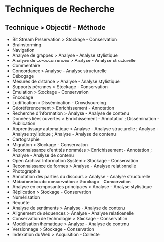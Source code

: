Techniques de Recherche
======================================

<!-- Le trait d'union (-) introduit des ambiguïtés : nous utilisons le tiret (–). -->

Technique > Objectif - Méthode
-------------------------------

* Bit Stream Preservation > Stockage - Conservation
* Brainstorming
* Navigation
* Analyse de grappes > Analyse - Analyse stylistique
* Analyse de co-occurrences > Analyse - Analyse structurelle
* Commentaire
* Concordance > Analyse - Analyse structurelle
* Débogage
* Mesures de distance > Analyse - Analyse stylistique
* Supports pérennes > Stockage - Conservation
* Émulation > Stockage - Conservation
* Encodage
* Ludification > Dissémination - Crowdsourcing
* Géoréférencement > Enrichissement - Annotation
* Recherche d'information > Analyse - Analyse de contenu
* Données liées ouvertes > Enrichissement - Annotation ; Dissémination - Publication <!-- suffisamment courant pour Linked open data : occurrences institutionnelles -->
* Apprentissage automatique > Analyse - Analyse structurelle ; Analyse - Analyse stylistique ; Analyse - Analyse de contenu
* Cartographie
* Migration > Stockage - Conservation
* Reconnaissance d'entités nommées > Enrichissement - Annotation ; Analyse - Analyse de contenu
* Open Archival Information System > Stockage - Conservation <!-- singulier dans la norme de l'ISO et dans Wikipédia : Open archival information system (OAIS) et non systems – ici un sens plus large ? -->
* Reconnaissance de formes > Analyse - Analyse relationnelle
* Photographie
* Annotation des parties du discours > Analyse - Analyse structurelle
* Métadonnées de conservation > Stockage - Conservation
* Analyse en composantes principales > Analyse - Analyse stylistique
* Réplication > Stockage - Conservation
* Numérisation
* Requête <!-- Recherche est trop vaste ; Requête lève l'ambiguïté, mais est trop restrictif ? -->
* Analyse de sentiments > Analyse - Analyse de contenu
* Alignement de séquences > Analyse - Analyse relationnelle
* Conservation de technologie > Stockage - Conservation
* Modélisation thématique > Analyse - Analyse de contenu <!-- je tente un équivalent de Topic modeling : pourquoi ne pas le traduire ? -->
* Versionnage > Stockage - Conservation
* Indexation du Web > Acquisition - Collecte
